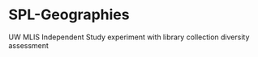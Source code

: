 # SPL-Geographies
UW MLIS Independent Study experiment with library collection diversity assessment
